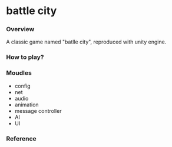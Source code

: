 # battle city

### Overview
A classic game named "batlle city", reproduced with unity engine.

### How to play?

### Moudles
* config
* net
* audio
* animation
* message controller
* AI
* UI

### Reference
